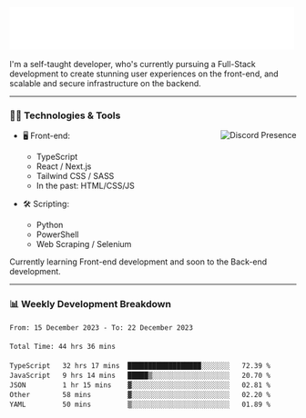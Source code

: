 <img src="assets/wave.svg" alt=":wave:" />

I'm a self-taught developer, who's currently pursuing a Full-Stack development to create stunning user experiences on the front-end, and scalable and secure infrastructure on the backend.

---

### 🧑‍💻 Technologies & Tools

<a href="https://discord.com/users/414304208649453568" target="_blank" rel="nofollow">
   <img src="https://lanyard-profile-readme.vercel.app/api/414304208649453568?idleMessage=Probably%20doing%20something%20else..." alt="Discord Presence" align="right">
</a>

- 🖥️ Front-end:

  - TypeScript
  - React / Next.js
  - Tailwind CSS / SASS
  - In the past: HTML/CSS/JS

- 🛠 Scripting:

  - Python
  - PowerShell
  - Web Scraping / Selenium

Currently learning Front-end development and soon to the Back-end development.

---

### 📊 Weekly Development Breakdown

<!-- ![ccrsxx's GitHub Stats](https://github-readme-stats.vercel.app/api?username=ccrsxx&count_private=true&theme=tokyonight) -->
<!-- ![ccrsxx's Top Langs](https://github-readme-stats.vercel.app/api/top-langs/?username=ccrsxx&hide=lua,java,html&theme=tokyonight) -->

<!--START_SECTION:waka-->

```txt
From: 15 December 2023 - To: 22 December 2023

Total Time: 44 hrs 36 mins

TypeScript   32 hrs 17 mins  ██████████████████░░░░░░░   72.39 %
JavaScript   9 hrs 14 mins   █████▒░░░░░░░░░░░░░░░░░░░   20.70 %
JSON         1 hr 15 mins    ▓░░░░░░░░░░░░░░░░░░░░░░░░   02.81 %
Other        58 mins         ▓░░░░░░░░░░░░░░░░░░░░░░░░   02.20 %
YAML         50 mins         ▒░░░░░░░░░░░░░░░░░░░░░░░░   01.89 %
```

<!--END_SECTION:waka-->
